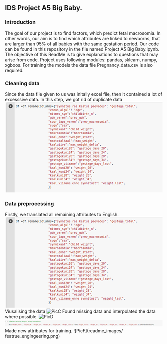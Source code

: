 ## IDS Project A5 Big Baby.
### Introduction
The goal of our project is to find factors, which predict fetal macrosomia. In other words, our aim is to find which attributes are linked to newborns, that are larger than 95% of all babies with the same gestation period. Our code can be found in this repository in the file named Project A5 Big Baby.ipynb.
The objective of this ReadMe is to give explanations to questions that may arise from code. Project uses following modules: pandas, sklearn, numpy, xgboos. For training the models the data file Pregnancy_data.csv is also required. 
### Cleaning data
Since the data file given to us was initally excel file, then it contained a lot of excesssive data. In this step, we got rid of duplicate data
![PicA](readme_images/dropping.png)

### Data preprocessing
Firstly, we translated all remaining attributes to English.
![PicB](readme_images/dropping.png)
Viusalising the data
![PicC](readme_images/visualize.png)
Found missing data and interpolated the data where possible.
![PicD](readme_images/mssing.png)
![PicE](readme_images/interpolating.png)
Made new attributes for training.
![PicF](readme_images/ featrue_engingeering.png)




